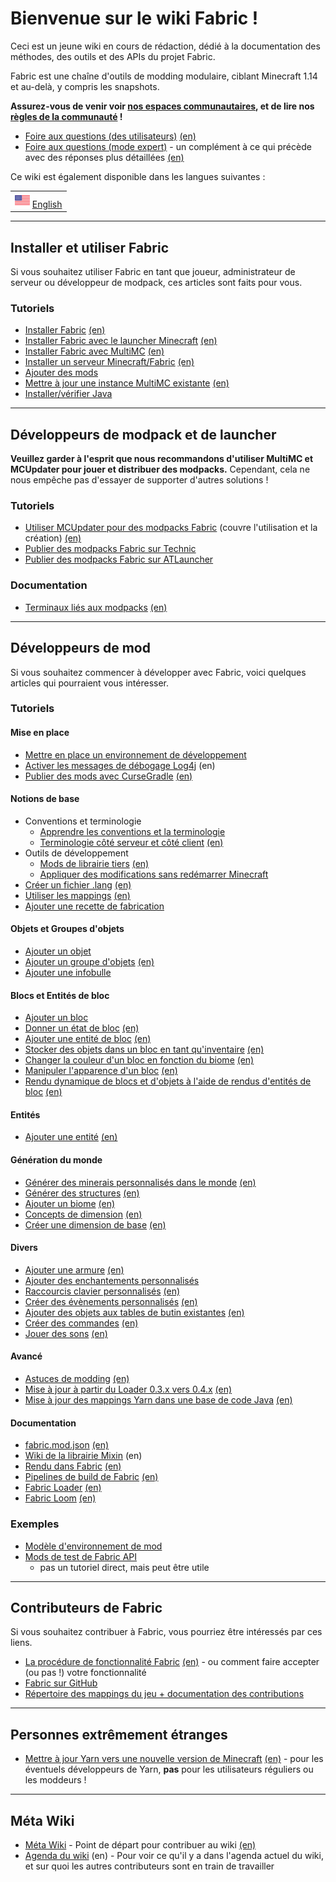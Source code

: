 # Bienvenue sur le wiki Fabric \!

Ceci est un jeune wiki en cours de rédaction, dédié à la documentation
des méthodes, des outils et des APIs du projet Fabric.

Fabric est une chaîne d'outils de modding modulaire, ciblant Minecraft
1.14 et au-delà, y compris les snapshots.

**Assurez-vous de venir voir [nos espaces
communautaires](https://fabricmc.net/discuss), et de lire nos [règles de
la communauté](../fr/regles.md) \!**

- [Foire aux questions (des utilisateurs)](../fr/faq/utilisateur.md)
  [(en)](../faq/user.md)
- [Foire aux questions (mode expert)](../fr/faq/expert.md) - un complément
  à ce qui précède avec des réponses plus détaillées
  [(en)](../faq/expert.md)

Ce wiki est également disponible dans les langues suivantes :

|                                      |
| ------------------------------------ |
| ![](../images/usa_flag.png) [English](../start.md) |

-----

## Installer et utiliser Fabric

Si vous souhaitez utiliser Fabric en tant que joueur, administrateur de
serveur ou développeur de modpack, ces articles sont faits pour vous.

### Tutoriels

- [Installer Fabric](../fr/installation.md) [(en)](../install.md)
- [Installer Fabric avec le launcher
  Minecraft](../fr/tutoriel/installation_avec_launcher_minecraft.md)
  [(en)](../tutorial/install_with_minecraft_launcher.md)
- [Installer Fabric avec
  MultiMC](../fr/tutoriel/installation_avec_multimc.md)
  [(en)](../tutorial/install_with_multimc.md)
- [Installer un serveur
  Minecraft/Fabric](../fr/tutoriel/installation_serveur_minecraft_fabric.md)
  [(en)](../tutorial/installing_minecraft_fabric_server.md)
- [Ajouter des mods](../fr/tutoriel/ajouter_mods.md)
- [Mettre à jour une instance MultiMC
  existante](../fr/tutoriel/mettre_a_jour_fabric_avec_launcher_multimc.md)
  [(en)](../tutorial/updating_fabric_using_multimc_launcher.md)
- [Installer/vérifier Java](../fr/tutoriel/installation_java.md)

-----

## Développeurs de modpack et de launcher

**Veuillez garder à l'esprit que nous recommandons d'utiliser MultiMC et
MCUpdater pour jouer et distribuer des modpacks.** Cependant, cela ne
nous empêche pas d'essayer de supporter d'autres solutions \!

### Tutoriels

- [Utiliser MCUpdater pour des modpacks
  Fabric](../fr/tutoriel/modpacks_mcupdater.md) (couvre l'utilisation et la
  création) [(en)](../tutorial/mcupdater_modpacks.md)
- [Publier des modpacks Fabric sur
  Technic](../fr/tutoriel/modpacks_technic.md)
- [Publier des modpacks Fabric sur
  ATLauncher](../fr/tutoriel/modpacks_atlauncher.md)

### Documentation

- [Terminaux liés aux modpacks](../fr/documentation/terminaux_modpacks.md)
  [(en)](../documentation/modpack_related_endpoints.md)

-----

## Développeurs de mod

Si vous souhaitez commencer à développer avec Fabric, voici quelques
articles qui pourraient vous intéresser.

### Tutoriels

#### Mise en place

- [Mettre en place un environnement de
  développement](../fr/tutoriel/mise_en_place.md)
- [Activer les messages de débogage Log4j](https://wiki.vg/Debugging)
  (en)
- [Publier des mods avec CurseGradle](../fr/tutoriel/cursegradle.md)
  [(en)](../tutorial/cursegradle.md)

#### Notions de base

- Conventions et terminologie
  - [Apprendre les conventions et la
    terminologie](../fr/tutoriel/termes.md)
  - [Terminologie côté serveur et côté client](../fr/tutoriel/cotes.md)
    [(en)](../tutorial/side.md)
- Outils de développement
  - [Mods de librairie tiers](../fr/documentation/librairies.md)
    [(en)](../documentation/libraries.md)
  - [Appliquer des modifications sans redémarrer
    Minecraft](../fr/tutoriel/appliquer_modifications.md)
- [Créer un fichier .lang](../fr/tutoriel/lang.md) [(en)](../tutorial/lang.md)
- [Utiliser les mappings](../fr/tutoriel/mappings.md)
  [(en)](../tutorial/mappings.md)
- [Ajouter une recette de fabrication](../fr/tutoriel/recettes.md)

#### Objets et Groupes d'objets

- [Ajouter un objet](../fr/tutoriel/objets.md)
- [Ajouter un groupe d'objets](../fr/tutoriel/groupes_objets.md)
  [(en)](../tutorial/itemgroup.md)
- [Ajouter une infobulle](../fr/tutoriel/infobulles.md)

#### Blocs et Entités de bloc

- [Ajouter un bloc](../fr/tutoriel/blocs.md)
- [Donner un état de bloc](../fr/tutoriel/etats_de_bloc.md)
  [(en)](../tutorial/blockstate.md)
- [Ajouter une entité de bloc](../fr/tutoriel/entites_de_bloc.md)
  [(en)](../tutorial/blockentity.md)
- [Stocker des objets dans un bloc en tant
  qu'inventaire](../fr/tutoriel/inventaires.md) [(en)](../tutorial/inventory.md)
- [Changer la couleur d'un bloc en fonction du
  biome](../fr/tutoriel/coloration_biome.md)
  [(en)](../tutorial/biomecoloring.md)
- [Manipuler l'apparence d'un bloc](../fr/tutoriel/apparence_bloc.md)
  [(en)](../tutorial/blockappearance.md)
- [Rendu dynamique de blocs et d'objets à l'aide de rendus d'entités
  de bloc](../fr/tutoriel/rendus_entites_de_bloc.md)
  [(en)](../tutorial/blockentityrenderers.md)

#### Entités

- [Ajouter une entité](../fr/tutoriel/entites.md) [(en)](../tutorial/entity.md)

#### Génération du monde

- [Générer des minerais personnalisés dans le
  monde](../fr/tutoriel/minerais.md) [(en)](../tutorial/ores.md)
- [Générer des structures](../fr/tutoriel/structures.md)
  [(en)](../tutorial/structures.md)
- [Ajouter un biome](../fr/tutoriel/biomes.md) [(en)](../tutorial/biome.md)
- [Concepts de dimension](../fr/tutoriel/concepts_dimension.md)
  [(en)](../tutorial/dimensionconcepts.md)
- [Créer une dimension de base](../fr/tutoriel/dimensions.md)
  [(en)](../tutorial/dimension.md)

#### Divers

- [Ajouter une armure](../fr/tutoriel/armures.md) [(en)](../tutorial/armor.md)
- [Ajouter des enchantements
  personnalisés](../fr/tutoriel/enchantements.md)
- [Raccourcis clavier personnalisés](../fr/tutoriel/raccourcis_clavier.md)
  [(en)](../tutorial/keybinds.md)
- [Créer des évènements personnalisés](../fr/tutoriel/evenements.md)
  [(en)](../tutorial/events.md)
- [Ajouter des objets aux tables de butin
  existantes](../fr/tutoriel/ajouts_dans_tables_de_butin.md)
  [(en)](../tutorial/adding_to_loot_tables.md)
- [Créer des commandes](../fr/tutoriel/commandes.md)
  [(en)](../tutorial/commands.md)
- [Jouer des sons](../fr/tutoriel/sons.md) [(en)](../tutorial/sounds.md)

#### Avancé

- [Astuces de modding](../fr/tutoriel/astuces_modding.md)
  [(en)](../tutorial/modding_tips.md)
- [Mise à jour à partir du Loader 0.3.x vers
  0.4.x](../fr/tutoriel/loader_0.4.x.md) [(en)](../tutorial/loader04x.md)
- [Mise à jour des mappings Yarn dans une base de code
  Java](../fr/tutoriel/migratemappings.md)
  [(en)](../tutorial/migratemappings.md)

#### Documentation

- [fabric.mod.json](../fr/documentation/fabric_mod_json.md)
  [(en)](../documentation/fabric_mod_json.md)
- [Wiki de la librairie
  Mixin](https://github.com/SpongePowered/Mixin/wiki) (en)
- [Rendu dans Fabric](../fr/documentation/rendu.md)
  [(en)](../documentation/rendering.md)
- [Pipelines de build de Fabric](../fr/documentation/pipelines_build.md)
  [(en)](../documentation/build_pipelines.md)
- [Fabric Loader](../fr/documentation/fabric_loader.md)
  [(en)](../documentation/fabric_loader.md)
- [Fabric Loom](../fr/documentation/fabric_loom.md)
  [(en)](../documentation/fabric_loom.md)

### Exemples

- [Modèle d'environnement de
  mod](https://github.com/FabricMC/fabric-example-mod)
- [Mods de test de Fabric
  API](https://github.com/FabricMC/fabric/tree/master/fabric-testmods/java/net/fabricmc/fabric)
  - pas un tutoriel direct, mais peut être utile

-----

## Contributeurs de Fabric

Si vous souhaitez contribuer à Fabric, vous pourriez être intéressés par
ces liens.

- [La procédure de fonctionnalité
  Fabric](../fr/tutoriel/procedure_fonctionnalite.md)
  [(en)](../tutorial/feature_procedure.md) - ou comment faire accepter (ou
  pas \!) votre fonctionnalité
- [Fabric sur GitHub](https://github.com/FabricMC)
- [Répertoire des mappings du jeu + documentation des
  contributions](https://github.com/FabricMC/yarn)

-----

## Personnes extrêmement étranges

- [Mettre à jour Yarn vers une nouvelle version de
  Minecraft](../fr/tutoriel/mettre_a_jour_yarn.md)
  [(en)](../tutorial/updating_yarn.md) - pour les éventuels développeurs de
  Yarn, **pas** pour les utilisateurs réguliers ou les moddeurs \!

-----

## Méta Wiki

- [Méta Wiki](../fr/meta_wiki.md) - Point de départ pour contribuer au wiki
  [(en)](../wiki_meta.md)
- [Agenda du wiki](../wiki/agenda.md) (en) - Pour voir ce qu'il y a dans
  l'agenda actuel du wiki, et sur quoi les autres contributeurs sont
  en train de travailler

